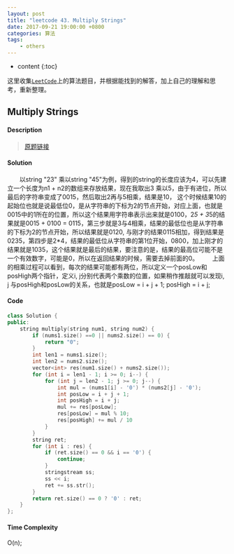 ```yaml
---
layout: post
title: "leetcode 43. Multiply Strings"
date: 2017-09-21 19:00:00 +0800 
categories: 算法
tags: 
    - others
---
```

* content
{:toc}

这里收集[`LeetCode`](https://leetcode.com)上的算法题目，并根据能找到的解答，加上自己的理解和思考，重新整理。

<!-- more -->

## Multiply Strings

#### Description

>[原题链接](https://leetcode.com/problems/multiply-strings/description/)

#### Solution

&emsp;&emsp;以string "23" 乘以string "45"为例，得到的string的长度应该为4，可以先建立一个长度为n1 + n2的数组来存放结果，现在我取出3 乘以5，由于有进位，所以最后的字符串变成了0015，然后取出2再与5相乘，结果是10， 这个时候结果10的起始位也就是说最低位0，是从字符串的下标为2的节点开始，对应上面，也就是0015中的1所在的位置，所以这个结果用字符串表示出来就是0100，2*5 + 3*5的结果就是0015 + 0100 = 0115，第三步就是3与4相乘，结果的最低位也是从字符串的下标为2的节点开始，所以结果就是0120, 与刚才的结果0115相加，得到结果是0235，第四步是2*4，结果的最低位从字符串的第1位开始，0800，加上刚才的结果就是1035，这个结果就是最后的结果，要注意的是，结果的最高位可能不是一个有效数字，可能是0，所以在返回结果的时候，需要去掉前面的0。
&emsp;&emsp;上面的相乘过程可以看到，每次的结果可能都有两位，所以定义一个posLow和posHigh两个指针，定义i, j分别代表两个乘数的位置，如果稍作推敲就可以发现i, j 与posHigh和posLow的关系，也就是posLow = i + j + 1; posHigh = i + j;

#### Code

```cpp
class Solution {
public:
    string multiply(string num1, string num2) {
        if (nums1.size() ==0 || nums2.size() == 0) {
            return "0";
        }
        int len1 = nums1.size();
        int len2 = nums2.size();
        vector<int> res(num1.size() + nums2.size());
        for (int i = len1 - 1; i >= 0; i--) {
            for (int j = len2 - 1; j >= 0; j--) {
                int mul = (nums1[i] - '0') * (nums2[j] - '0');
                int posLow = i + j + 1;
                int posHigh = i + j;
                mul += res[posLow];
                res[posLow] = mul % 10;
                res[posHigh] += mul / 10
            }
        }
        string ret;
        for (int i : res) {
            if (ret.size() == 0 && i == '0') {
                continue;
            }
            stringstream ss;
            ss << i;
            ret += ss.str();
        }
        return ret.size() == 0 ? '0' : ret;
    }
};
```

#### Time Complexity

O(n);